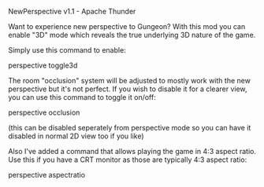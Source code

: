 NewPerspective v1.1 - Apache Thunder

Want to experience new perspective to Gungeon? With this mod you can enable "3D" mode which reveals the true underlying 3D nature of the game.

Simply use this command to enable:

perspective toggle3d

The room "occlusion" system will be adjusted to mostly work with the new perspective but it's not perfect. 
If you wish to disable it for a clearer view, you can use this command to toggle it on/off:

perspective occlusion

(this can be disabled seperately from perspective mode so you can have it disabled in normal 2D view too if you like)

Also I've added a command that allows playing the game in 4:3 aspect ratio. Use this if you have a CRT monitor as those are typically 4:3 aspect ratio:

perspective aspectratio